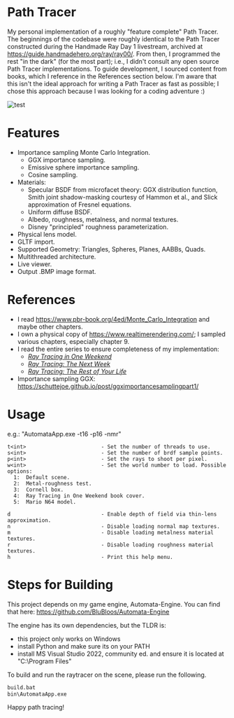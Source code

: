# Path Tracer

My personal implementation of a roughly "feature complete" Path Tracer. The
beginnings of the codebase were roughly identical to the Path Tracer constructed
during the Handmade Ray Day 1 livestream, archived at
https://guide.handmadehero.org/ray/ray00/. From then, I programmed the rest "in
the dark" (for the most part); i.e., I didn't consult any open source Path
Tracer implementations. To guide development, I sourced content from books,
which I reference in the References section below. I'm aware that this isn't the
ideal approach for writing a Path Tracer as fast as possible; I chose this
approach because I was looking for a coding adventure :)

![test](https://github.com/BluBloos/Pathtracer/assets/38915815/5c0ad3e0-27ed-46ff-a8ab-6bab018551e5)


# Features

- Importance sampling Monte Carlo Integration.
  - GGX importance sampling.
  - Emissive sphere importance sampling.
  - Cosine sampling.
- Materials:
  - Specular BSDF from microfacet theory: GGX distribution function, Smith joint
  shadow-masking courtesy of Hammon et al., and Slick approximation of Fresnel equations.
  - Uniform diffuse BSDF.
  - Albedo, roughness, metalness, and normal textures.
  - Disney "principled" roughness parameterization.
- Physical lens model.
- GLTF import.
- Supported Geometry: Triangles, Spheres, Planes, AABBs, Quads.
- Multithreaded architecture.
- Live viewer.
- Output .BMP image format.

# References

- I read https://www.pbr-book.org/4ed/Monte_Carlo_Integration and maybe other chapters.
- I own a physical copy of https://www.realtimerendering.com/; I sampled various
  chapters, especially chapter 9.
- I read the entire series to ensure completeness of my implementation:
  - [_Ray Tracing in One Weekend_](https://raytracing.github.io/books/RayTracingInOneWeekend.html)
  - [_Ray Tracing: The Next Week_](https://raytracing.github.io/books/RayTracingTheNextWeek.html)
  - [_Ray Tracing: The Rest of Your Life_](https://raytracing.github.io/books/RayTracingTheRestOfYourLife.html)
- Importance sampling GGX: https://schuttejoe.github.io/post/ggximportancesamplingpart1/

# Usage

e.g.: "AutomataApp.exe -t16 -p16 -nmr"
```
t<int>                        - Set the number of threads to use.
s<int>                        - Set the number of brdf sample points.
p<int>                        - Set the rays to shoot per pixel.
w<int>                        - Set the world number to load. Possible options:
  1:  Default scene.
  2:  Metal-roughness test.
  3:  Cornell box.
  4:  Ray Tracing in One Weekend book cover.
  5:  Mario N64 model.
    
d                             - Enable depth of field via thin-lens approximation.
n                             - Disable loading normal map textures.
m                             - Disable loading metalness material textures.
r                             - Disable loading roughness material textures.
h                             - Print this help menu.
```
# Steps for Building

This project depends on my game engine, Automata-Engine. You can find that here: https://github.com/BluBloos/Automata-Engine

The engine has its own dependencies, but the TLDR is:
- this project only works on Windows
- install Python and make sure its on your PATH
- install MS Visual Studio 2022, community ed. and ensure it is located at "C:\Program Files"

To build and run the raytracer on the scene, please run the following.

```bash
build.bat
bin\AutomataApp.exe
```

Happy path tracing!
